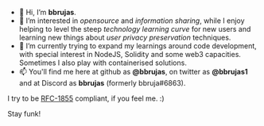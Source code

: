 - 👋 Hi, I’m **bbrujas**.
- 👀 I’m interested in *opensource* and *information sharing*, while I enjoy helping to level the steep *technology learning curve* for new users and learning new things about *user privacy preservation* techniques.
- 🌱 I’m currently trying to expand my learnings around code development, with special interest in NodeJS, Solidity and some web3 capacities. Sometimes I also play with containerised solutions.
- 📫 You'll find me here at github as **@bbrujas**, on twitter as **@bbrujas1** and at Discord as **bbrujas** (formerly bbruja#6863).

I try to be [RFC-1855](https://datatracker.ietf.org/doc/html/rfc1855) compliant, if you feel me. :)

Stay funk!
<!---
bbrujas/bbrujas is a ✨ special ✨ repository because its `README.md` (this file) appears on your GitHub profile.
You can click the Preview link to take a look at your changes.
--->
